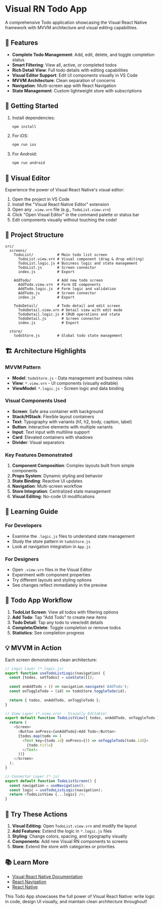 # Visual RN Todo App

A comprehensive Todo application showcasing the Visual React Native framework with MVVM architecture and visual editing capabilities.

## 🌟 Features

- **Complete Todo Management**: Add, edit, delete, and toggle completion status
- **Smart Filtering**: View all, active, or completed todos
- **Rich Detail View**: Full todo details with editing capabilities
- **Visual Editor Support**: Edit UI components visually in VS Code
- **MVVM Architecture**: Clean separation of concerns
- **Navigation**: Multi-screen app with React Navigation
- **State Management**: Custom lightweight store with subscriptions

## 🚀 Getting Started

1. Install dependencies:
   ```bash
   npm install
   ```

2. For iOS:
   ```bash
   npm run ios
   ```

3. For Android:
   ```bash
   npm run android
   ```

## 🎨 Visual Editor

Experience the power of Visual React Native's visual editor:

1. Open the project in VS Code
2. Install the "Visual React Native Editor" extension
3. Open any `.view.vrn` file (e.g., `TodoList.view.vrn`)
4. Click "Open Visual Editor" in the command palette or status bar
5. Edit components visually without touching the code!

## 📁 Project Structure

```
src/
  screens/
    TodoList/           # Main todo list screen
      TodoList.view.vrn # Visual component (drag & drop editing)
      TodoList.logic.js # Business logic and state management
      TodoList.js       # Screen connector
      index.js          # Export
    
    AddTodo/            # Add new todo screen
      AddTodo.view.vrn  # Form UI components
      AddTodo.logic.js  # Form logic and validation
      AddTodo.js        # Screen connector
      index.js          # Export
    
    TodoDetail/         # Todo detail and edit screen
      TodoDetail.view.vrn # Detail view with edit mode
      TodoDetail.logic.js # CRUD operations and state
      TodoDetail.js       # Screen connector
      index.js            # Export
  
  store/
    todoStore.js        # Global todo state management
```

## 🏗️ Architecture Highlights

### MVVM Pattern
- **Model**: `todoStore.js` - Data management and business rules
- **View**: `*.view.vrn` - UI components (visually editable)
- **ViewModel**: `*.logic.js` - Screen logic and data binding

### Visual Components Used
- **Screen**: Safe area container with background
- **Stack/HStack**: Flexible layout containers
- **Text**: Typography with variants (h1, h2, body, caption, label)
- **Button**: Interactive elements with multiple variants
- **Input**: Text input with multiline support
- **Card**: Elevated containers with shadows
- **Divider**: Visual separators

### Key Features Demonstrated
1. **Component Composition**: Complex layouts built from simple components
2. **Props System**: Dynamic styling and behavior
3. **State Binding**: Reactive UI updates
4. **Navigation**: Multi-screen workflow
5. **Store Integration**: Centralized state management
6. **Visual Editing**: No-code UI modifications

## 📖 Learning Guide

### For Developers
- Examine the `.logic.js` files to understand state management
- Study the store pattern in `todoStore.js`
- Look at navigation integration in `App.js`

### For Designers
- Open `.view.vrn` files in the Visual Editor
- Experiment with component properties
- Try different layouts and styling options
- See changes reflect immediately in the preview

## 🔄 Todo App Workflow

1. **TodoList Screen**: View all todos with filtering options
2. **Add Todo**: Tap "Add Todo" to create new items
3. **Todo Detail**: Tap any todo to view/edit details
4. **Complete/Delete**: Toggle completion or remove todos
5. **Statistics**: See completion progress

## 💡 MVVM in Action

Each screen demonstrates clean architecture:

```javascript
// Logic Layer (*.logic.js)
export function useTodoListLogic(navigation) {
  const [todos, setTodos] = useState([]);
  
  const onAddTodo = () => navigation.navigate('AddTodo');
  const onToggleTodo = (id) => todoStore.toggleTodo(id);
  
  return { todos, onAddTodo, onToggleTodo };
}

// View Layer (*.view.vrn) - Visually Editable!
export default function TodoListView({ todos, onAddTodo, onToggleTodo }) {
  return (
    <Screen>
      <Button onPress={onAddTodo}>Add Todo</Button>
      {todos.map(todo => (
        <Text key={todo.id} onPress={() => onToggleTodo(todo.id)}>
          {todo.title}
        </Text>
      ))}
    </Screen>
  );
}

// Connector Layer (*.js)
export default function TodoListScreen() {
  const navigation = useNavigation();
  const logic = useTodoListLogic(navigation);
  return <TodoListView {...logic} />;
}
```

## 🎯 Try These Actions

1. **Visual Editing**: Open `TodoList.view.vrn` and modify the layout
2. **Add Features**: Extend the logic in `*.logic.js` files
3. **Styling**: Change colors, spacing, and typography visually
4. **Components**: Add new Visual RN components to screens
5. **Store**: Extend the store with categories or priorities

## 📚 Learn More

- [Visual React Native Documentation](https://visual-rn.dev)
- [React Navigation](https://reactnavigation.org)
- [React Native](https://reactnative.dev)

This Todo App showcases the full power of Visual React Native: write logic in code, design UI visually, and maintain clean architecture throughout!